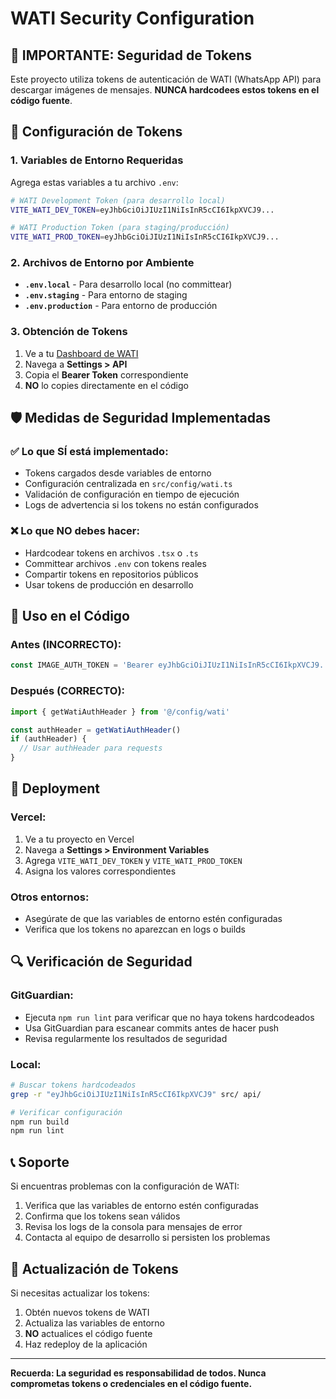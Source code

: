 # WATI Security Configuration

## 🚨 **IMPORTANTE: Seguridad de Tokens**

Este proyecto utiliza tokens de autenticación de WATI (WhatsApp API) para descargar imágenes de mensajes. **NUNCA hardcodees estos tokens en el código fuente**.

## 🔐 **Configuración de Tokens**

### 1. **Variables de Entorno Requeridas**

Agrega estas variables a tu archivo `.env`:

```bash
# WATI Development Token (para desarrollo local)
VITE_WATI_DEV_TOKEN=eyJhbGciOiJIUzI1NiIsInR5cCI6IkpXVCJ9...

# WATI Production Token (para staging/producción)
VITE_WATI_PROD_TOKEN=eyJhbGciOiJIUzI1NiIsInR5cCI6IkpXVCJ9...
```

### 2. **Archivos de Entorno por Ambiente**

- **`.env.local`** - Para desarrollo local (no committear)
- **`.env.staging`** - Para entorno de staging
- **`.env.production`** - Para entorno de producción

### 3. **Obtención de Tokens**

1. Ve a tu [Dashboard de WATI](https://app.wati.io/)
2. Navega a **Settings > API**
3. Copia el **Bearer Token** correspondiente
4. **NO** lo copies directamente en el código

## 🛡️ **Medidas de Seguridad Implementadas**

### ✅ **Lo que SÍ está implementado:**
- Tokens cargados desde variables de entorno
- Configuración centralizada en `src/config/wati.ts`
- Validación de configuración en tiempo de ejecución
- Logs de advertencia si los tokens no están configurados

### ❌ **Lo que NO debes hacer:**
- Hardcodear tokens en archivos `.tsx` o `.ts`
- Committear archivos `.env` con tokens reales
- Compartir tokens en repositorios públicos
- Usar tokens de producción en desarrollo

## 🔧 **Uso en el Código**

### **Antes (INCORRECTO):**
```typescript
const IMAGE_AUTH_TOKEN = 'Bearer eyJhbGciOiJIUzI1NiIsInR5cCI6IkpXVCJ9...'
```

### **Después (CORRECTO):**
```typescript
import { getWatiAuthHeader } from '@/config/wati'

const authHeader = getWatiAuthHeader()
if (authHeader) {
  // Usar authHeader para requests
}
```

## 🚀 **Deployment**

### **Vercel:**
1. Ve a tu proyecto en Vercel
2. Navega a **Settings > Environment Variables**
3. Agrega `VITE_WATI_DEV_TOKEN` y `VITE_WATI_PROD_TOKEN`
4. Asigna los valores correspondientes

### **Otros entornos:**
- Asegúrate de que las variables de entorno estén configuradas
- Verifica que los tokens no aparezcan en logs o builds

## 🔍 **Verificación de Seguridad**

### **GitGuardian:**
- Ejecuta `npm run lint` para verificar que no haya tokens hardcodeados
- Usa GitGuardian para escanear commits antes de hacer push
- Revisa regularmente los resultados de seguridad

### **Local:**
```bash
# Buscar tokens hardcodeados
grep -r "eyJhbGciOiJIUzI1NiIsInR5cCI6IkpXVCJ9" src/ api/

# Verificar configuración
npm run build
npm run lint
```

## 📞 **Soporte**

Si encuentras problemas con la configuración de WATI:
1. Verifica que las variables de entorno estén configuradas
2. Confirma que los tokens sean válidos
3. Revisa los logs de la consola para mensajes de error
4. Contacta al equipo de desarrollo si persisten los problemas

## 🔄 **Actualización de Tokens**

Si necesitas actualizar los tokens:
1. Obtén nuevos tokens de WATI
2. Actualiza las variables de entorno
3. **NO** actualices el código fuente
4. Haz redeploy de la aplicación

---

**Recuerda: La seguridad es responsabilidad de todos. Nunca comprometas tokens o credenciales en el código fuente.**
